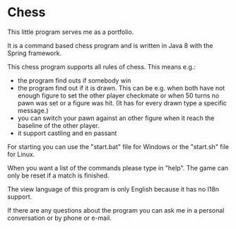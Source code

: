 # Chess

This little program serves me as a portfolio.

It is a command based chess program and is written in Java 8 with the Spring framework.

This chess program supports all rules of chess. This means e.g.:
* the program find outs if somebody win
* the program find out if it is drawn. This can be e.g. when both have not enough figure to set the other player checkmate or when 50 turns no pawn was set or a figure was hit. (It has for every drawn type a specific message.)
* you can switch your pawn against an other figure when it reach the baseline of the other player.
* it support castling and en passant

For starting you can use the "start.bat" file for Windows or the "start.sh" file for Linux.

When you want a list of the commands please type in "help". The game can only be reset if a match is finished.

The view language of this program is only English because it has no I18n support.

If there are any questions about the program you can ask me in a personal conversation or by phone or e-mail.